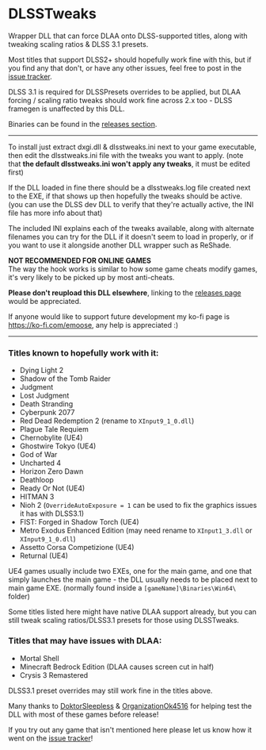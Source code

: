 # DLSSTweaks

Wrapper DLL that can force DLAA onto DLSS-supported titles, along with tweaking scaling ratios & DLSS 3.1 presets.

Most titles that support DLSS2+ should hopefully work fine with this, but if you find any that don't, or have any other issues, feel free to post in the [issue tracker](https://github.com/emoose/DLSSTweaks/issues).

DLSS 3.1 is required for DLSSPresets overrides to be applied, but DLAA forcing / scaling ratio tweaks should work fine across 2.x too - DLSS framegen is unaffected by this DLL.

Binaries can be found in the [releases section](https://github.com/emoose/DLSSTweaks/releases).

---

To install just extract dxgi.dll & dlsstweaks.ini next to your game executable, then edit the dlsstweaks.ini file with the tweaks you want to apply.
(note that **the default dlsstweaks.ini won't apply any tweaks**, it must be edited first)

If the DLL loaded in fine there should be a dlsstweaks.log file created next to the EXE, if that shows up then hopefully the tweaks should be active. 
(you can use the DLSS dev DLL to verify that they're actually active, the INI file has more info about that)

The included INI explains each of the tweaks available, along with alternate filenames you can try for the DLL if it doesn't seem to load in properly, or if you want to use it alongside another DLL wrapper such as ReShade.

**NOT RECOMMENDED FOR ONLINE GAMES**  
The way the hook works is similar to how some game cheats modify games, it's very likely to be picked up by most anti-cheats.

**Please don't reupload this DLL elsewhere**, linking to the [releases page](https://github.com/emoose/DLSSTweaks/releases) would be appreciated.

If anyone would like to support future development my ko-fi page is https://ko-fi.com/emoose, any help is appreciated :)

---
### Titles known to hopefully work with it:
- Dying Light 2
- Shadow of the Tomb Raider
- Judgment
- Lost Judgment
- Death Stranding
- Cyberpunk 2077
- Red Dead Redemption 2 (rename to `XInput9_1_0.dll`)
- Plague Tale Requiem
- Chernobylite (UE4)
- Ghostwire Tokyo (UE4)
- God of War
- Uncharted 4
- Horizon Zero Dawn
- Deathloop
- Ready Or Not (UE4)
- HITMAN 3
- Nioh 2 (`OverrideAutoExposure = 1` can be used to fix the graphics issues it has with DLSS3.1)
- FIST: Forged in Shadow Torch (UE4)
- Metro Exodus Enhanced Edition (may need rename to `XInput1_3.dll` or `XInput9_1_0.dll`)
- Assetto Corsa Competizione (UE4)
- Returnal (UE4)

UE4 games usually include two EXEs, one for the main game, and one that simply launches the main game - the DLL usually needs to be placed next to main game EXE. (normally found inside a `[gameName]\Binaries\Win64\` folder)

Some titles listed here might have native DLAA support already, but you can still tweak scaling ratios/DLSS3.1 presets for those using DLSSTweaks.

### Titles that may have issues with DLAA:
- Mortal Shell
- Minecraft Bedrock Edition (DLAA causes screen cut in half)
- Crysis 3 Remastered

DLSS3.1 preset overrides may still work fine in the titles above.

Many thanks to [DoktorSleepless](https://www.reddit.com/user/DoktorSleepless) & [OrganizationOk4516](https://www.reddit.com/user/OrganizationOk4516) for helping test the DLL with most of these games before release!

If you try out any game that isn't mentioned here please let us know how it went on the [issue tracker](https://github.com/emoose/DLSSTweaks/issues)!
